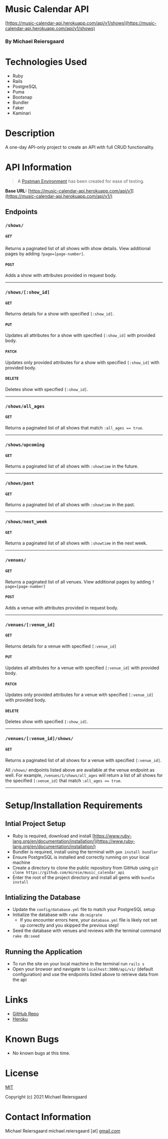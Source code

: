 # Music Calendar API

[https://music-calendar-api.herokuapp.com/api/v1/shows](https://music-calendar-api.herokuapp.com/api/v1/shows)

### By Michael Reiersgaard

# Technologies Used

- Ruby
- Rails
- PostgreSQL
- Puma
- Bootsnap
- Bundler
- Faker
- Kaminari

# Description

A one-day API-only project to create an API with full CRUD functionality.

# API Information

> A [Postman Environment](https://www.postman.com/winter-resonance-398702/workspace/music-calendar-api) has been created for ease of testing.

**Base URL:** [https://music-calendar-api.herokuapp.com/api/v1](https://music-calendar-api.herokuapp.com/api/v1/)

## Endpoints

### `/shows/`
##### `GET`
Returns a paginated list of all shows with show details. View additional pages by adding `?page=[page-number]`.

#### `POST`

Adds a show with attributes provided in request body.

---

### `/shows/[:show_id]`
#### `GET`

Returns details for a show with specified `[:show_id]`.

#### `PUT`

Updates all attributes for a show with specified `[:show_id]` with provided body.

#### `PATCH`

Updates only provided attributes for a show with specified `[:show_id]` with provided body.

#### `DELETE`

Deletes show with specified `[:show_id]`.

---

### `/shows/all_ages`
#### `GET`

Returns a paginated list of all shows that match `:all_ages == true`.

---

### `/shows/upcoming`
#### `GET`

Returns a paginated list of all shows with `:showtime` in the future.

---

### `/shows/past`
#### `GET`

Returns a paginated list of all shows with `:showtime` in the past.

---

### `/shows/next_week`
#### `GET`

Returns a paginated list of all shows with `:showtime` in the next week.

---

### `/venues/`
#### `GET`

Returns a paginated list of all venues. View additional pages by adding `?page=[page-number]`

#### `POST`

Adds a venue with attributes provided in request body.

---

### `/venues/[:venue_id]`
#### `GET`

Returns details for a venue with specified `[:venue_id]`

#### `PUT`

Updates all attributes for a venue with specified `[:venue_id]` with provided body.

#### `PATCH`

Updates only provided attributes for a venue with specified `[:venue_id]` with provided body.

#### `DELETE`

Deletes show with specified `[:show_id]`.

---

### `/venues/[:venue_id]/shows/`
#### `GET`

Returns a paginated list of all shows for a venue with specified `[:venue_id]`.

 All `/shows/` endpoints listed above are available at the venue endpoint as well. For example, `/venues/1/shows/all_ages` will return a list of all shows for the specified `[:venue_id]` that match `:all_ages == true`.

 ---

# Setup/Installation Requirements

## Intial Project Setup

- Ruby is required, download and install [https://www.ruby-lang.org/en/documentation/installation/](https://www.ruby-lang.org/en/documentation/installation/)
- Bundler is required, install using the terminal with `gem install bundler`
- Ensure PostgreSQL is installed and correctly running on your local machine
- Create a directory to clone the public repository from GitHub using `git clone https://github.com/mireie/music_calendar_api`
- Enter the root of the project directory and install all gems with `bundle install`

## Intializing the Database
- Update the `config/database.yml` file to match your PostgreSQL setup
- Initialize the database with `rake db:migrate`
    - If you encounter errors here, your `database.yml` file is likely not set up correctly and you skipped the previous step!
- Seed the database with venues and reviews with the terminal command `rake db:seed`

## Running the Application
- To run the site on your local machine in the terminal run `rails s`
- Open your browser and navigate to `localhost:3000/api/v1/` (default configuration) and use the endpoints listed above to retrieve data from the api

# Links

- [GitHub Repo](https://www.github.com/mireie/music_calendar_api)
- [Heroku](https://music-calendar-api.herokuapp.com/api/v1/shows)

# Known Bugs

- No known bugs at this time.

# License

[MIT](https://en.wikipedia.org/wiki/MIT_License)

Copyright (c) 2021 Michael Reiersgaard

# Contact Information

Michael Reiersgaard michael.reiersgaard [at] [gmail.com](http://gmail.com/)